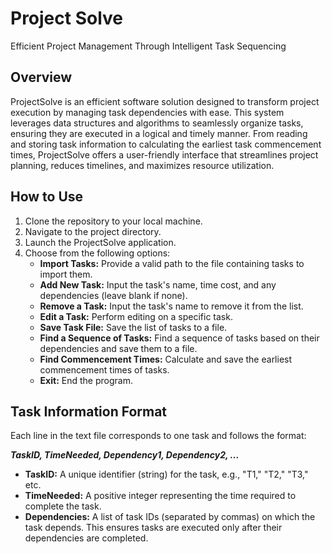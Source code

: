 # Project Solve
Efficient Project Management Through Intelligent Task Sequencing

## Overview
ProjectSolve is an efficient software solution designed to transform project execution by managing task dependencies with ease. This system leverages data structures and algorithms to seamlessly organize tasks, ensuring they are executed in a logical and timely manner. From reading and storing task information to calculating the earliest task commencement times, ProjectSolve offers a user-friendly interface that streamlines project planning, reduces timelines, and maximizes resource utilization.

## How to Use

1.  Clone the repository to your local machine.
2.  Navigate to the project directory.
3.  Launch the ProjectSolve application.
4.  Choose from the following options:
    -   **Import Tasks:** Provide a valid path to the file containing tasks to import them.
    -   **Add New Task:** Input the task's name, time cost, and any dependencies (leave blank if none).
    -   **Remove a Task:** Input the task's name to remove it from the list.
    -   **Edit a Task:** Perform editing on a specific task.
    -   **Save Task File:** Save the list of tasks to a file.
    -   **Find a Sequence of Tasks:** Find a sequence of tasks based on their dependencies and save them to a file.
    -   **Find Commencement Times:** Calculate and save the earliest commencement times of tasks.
    -   **Exit:** End the program.

## Task Information Format
Each line in the text file corresponds to one task and follows the format:

***TaskID, TimeNeeded, Dependency1, Dependency2, ...***

- **TaskID:** A unique identifier (string) for the task, e.g., "T1," "T2," "T3," etc.
- **TimeNeeded:** A positive integer representing the time required to complete the task.
- **Dependencies:** A list of task IDs (separated by commas) on which the task depends. This ensures tasks are executed only after their dependencies are completed.
